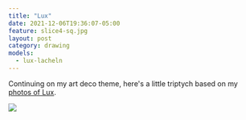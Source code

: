 ```yaml
---
title: "Lux"
date: 2021-12-06T19:36:07-05:00
feature: slice4-sq.jpg
layout: post
category: drawing
models:
  - lux-lacheln
---
```


Continuing on my art deco theme, here's a little triptych based on my [photos of
Lux](/photos/lux/).

[![]({{site.static}}{{page.url}}/Lux-triptych-sm.jpg)]({{site.static}}{{page.url}}/Lux-triptych.jpg)